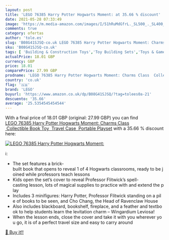 ```yaml
---
layout: post
title: 'LEGO 76385 Harry Potter Hogwarts Moment: at 35.66 % discount'
date: 2021-05-28 07:33:49
image: 'https://m.media-amazon.com/images/I/51hRuMdGfrL._SL500_._SL400_.jpg'
comments: true
category: ofertas
author: 'tole.es'
slug: 'B08G41SJSQ-co.uk LEGO 76385 Harry Potter Hogwarts Moment: Charms Class...'
sku: 'B08G41SJSQ-co.uk'
tags: [ 'Building & Construction Toys','Toy Building Sets','Toys & Games','Toys Store','lego', ]
actualPrice: 18.01 GBP
currency: GBP
price: 18.01
comparePrice: 27.99 GBP
prodname: 'LEGO 76385 Harry Potter Hogwarts Moment: Charms Class  Collectible Book Toy  Travel Case  Portable Playset'
country: 'co.uk'
flag: '🇬🇧'
brand: 'LEGO'
buyurl: 'https://www.amazon.co.uk/dp/B08G41SJSQ/?tag=tolees0a-21'
descuento: '35.66'
average: '25.5354545454544'
---
```


With a final price of 18.01 GBP (original: 27.99 GBP) you can find [LEGO 76385 Harry Potter Hogwarts Moment: Charms Class  Collectible Book Toy  Travel Case  Portable Playset](https://www.amazon.co.uk/dp/B08G41SJSQ/?tag=tolees0a-21) with a  35.66 % discount here:

[![LEGO 76385 Harry Potter Hogwarts Moment:](https://m.media-amazon.com/images/I/51hRuMdGfrL._SL500_._SL400_.jpg)](https://www.amazon.co.uk/dp/B08G41SJSQ/?tag=tolees0a-21)

ℹ️:

- The set features a brick-built book that opens to reveal 1 of 4 Hogwarts classrooms, ready to be joined while professors teach lessons
- Kids open the set’s cover to reveal Professor Flitwick’s spell-casting lesson, lots of magical supplies to practice with and extend the play
- Includes 3 minifigures: Harry Potter, Professor Flitwick standing on a pile of books to be seen, and Cho Chang, the Head of Ravenclaw House
- Also includes blackboard, bookshelf, fireplace, and a feather and textbook to help students learn the levitation charm – Wingardium Leviosa!
- When the lesson ends, close the cover and take it with you wherever you go, it is of a perfect travel size and easy to carry around

[🛒 Buy it!!](https://www.amazon.co.uk/dp/B08G41SJSQ/?tag=tolees0a-21)
